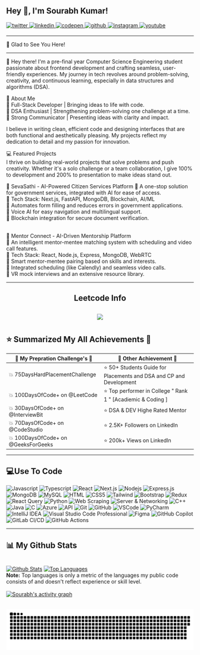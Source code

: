 ## Hey 👋, I'm Sourabh Kumar!

<a href="https://twitter.com/_sourabhhh_" target="_blank">
  <img src="https://img.shields.io/badge/twitter-%2300acee.svg?&style=for-the-badge&logo=twitter&logoColor=white" alt="twitter" style="margin-bottom: 5px;" />
</a>
<a href="https://www.linkedin.com/in/sourabh-kumar-mahuvar-b62404253/" target="_blank">
  <img src="https://img.shields.io/badge/linkedin-%231E77B5.svg?&style=for-the-badge&logo=linkedin&logoColor=white" alt="linkedin" style="margin-bottom: 5px;" />
</a>
<a href="https://codepen.io/Sourabh-Kumar-mahuvar" target="_blank">
  <img src="https://img.shields.io/badge/codepen-%23131417.svg?&style=for-the-badge&logo=codepen&logoColor=white" alt="codepen" style="margin-bottom: 5px;" />
</a>
<a href="https://github.com/Sourabhkumar077" target="_blank">
  <img src="https://img.shields.io/badge/github-%2324292e.svg?&style=for-the-badge&logo=github&logoColor=white" alt="github" style="margin-bottom: 5px;" />
</a>
<a href="https://instagram.com/_sourabhhh._" target="_blank">
  <img src="https://img.shields.io/badge/instagram-%23000000.svg?&style=for-the-badge&logo=instagram&logoColor=white" alt="instagram" style="margin-bottom: 5px;" />
</a>
<a href="https://www.youtube.com/@sourabhmahuvar7166" target="_blank">
  <img src="https://img.shields.io/badge/youtube-%23EE4831.svg?&style=for-the-badge&logo=youtube&logoColor=white" alt="youtube" style="margin-bottom: 5px;" />
</a>

---

🚀 Glad to See You Here!<br><hr>
👋 Hey there! I'm a pre-final year Computer Science Engineering student passionate about frontend development and crafting seamless, user-friendly experiences. My journey in tech revolves around problem-solving, creativity, and continuous learning, especially in data structures and algorithms (DSA).<br>

🌟 About Me <br>
🔹 Full-Stack Developer | Bringing ideas to life with code. <br>
🔹 DSA Enthusiast | Strengthening problem-solving one challenge at a time.<br>
🔹 Strong Communicator | Presenting ideas with clarity and impact.<br>

I believe in writing clean, efficient code and designing interfaces that are both functional and aesthetically pleasing. My projects reflect my dedication to detail and my passion for innovation.
<br>

💻 Featured Projects <br>
I thrive on building real-world projects that solve problems and push creativity. Whether it's a solo challenge or a team collaboration, I give 100% to development and 200% to presentation to make ideas stand out.
<br>

🔹 SevaSathi - AI-Powered Citizen Services Platform
📌 A one-stop solution for government services, integrated with AI for ease of access. <br>
🚀 Tech Stack: Next.js, FastAPI, MongoDB, Blockchain, AI/ML <br>
🔹 Automates form filling and reduces errors in government applications.<br>
🔹 Voice AI for easy navigation and multilingual support.<br>
🔹 Blockchain integration for secure document verification.<br>
<br>

🔹 Mentor Connect - AI-Driven Mentorship Platform <br>
📌 An intelligent mentor-mentee matching system with scheduling and video call features. <br>
🚀 Tech Stack: React, Node.js, Express, MongoDB, WebRTC <br>
🔹 Smart mentor-mentee pairing based on skills and interests. <br>
🔹 Integrated scheduling (like Calendly) and seamless video calls. <br>
🔹 VR mock interviews and an extensive resource library. <br>

---
<h2 align="center">Leetcode Info<h2>  
<p align="center">
  
  <img  align=top flex-grow=1 src="https://leetcard.jacoblin.cool/_sourabhhh_?theme=dark&font=Nunito&ext=heatmap" />  
</p>

## ⭐ Summarized My All Achievements 🎉

| 🎯 My Prepration Challenge's 🎯 | 🥇 Other Achievement 🥇 |
|------------------------------------|----------------------------------------|
| 💥 75DaysHardPlacementChallenge  | ⭐ 50+ Students Guide for Placements and DSA and CP and Development | 
| 💥 100DaysOfCode+ on @LeetCode  | ⭐ Top performer in College " Rank 1 " [Acadiemic & Coding ] |
| 💥 30DaysOfCode+ on @InterviewBit |  ⭐ DSA & DEV Highe Rated Mentor  |
| 💥 70DaysOfCode+ on @CodeStudio | ⭐ 2.5K+ Followers on LinkedIn |
| 💥 100DaysOfCode+ on @GeeksForGeeks | ⭐ 200k+ Views on LinkedIn |



---
## 💻Use To Code

![Javascript](https://img.shields.io/badge/Javascript-F0DB4F?style=for-the-badge&labelColor=black&logo=javascript&logoColor=F0DB4F)
![Typescript](https://img.shields.io/badge/Typescript-007acc?style=for-the-badge&labelColor=black&logo=typescript&logoColor=007acc)
![React](https://img.shields.io/badge/-React-61DBFB?style=for-the-badge&labelColor=black&logo=react&logoColor=61DBFB)
![Next.js](https://img.shields.io/badge/next.js-000000?style=for-the-badge&logo=nextdotjs&logoColor=white)
![Nodejs](https://img.shields.io/badge/Nodejs-3C873A?style=for-the-badge&labelColor=black&logo=node.js&logoColor=3C873A)
![Express.js](https://img.shields.io/badge/Express.js-000000?style=for-the-badge&logo=express&logoColor=white)
![MongoDB](https://img.shields.io/badge/MongoDB-4EA94B?style=for-the-badge&logo=mongodb&logoColor=white)
![MySQL](https://img.shields.io/badge/MySQL-lightgrey?logo=mysql&style=for-the-badge&logoColor=white&labelColor=blue)
![HTML](https://img.shields.io/badge/HTML5-E34F26?style=for-the-badge&logo=html5&logoColor=white)
![CSS5](https://img.shields.io/badge/CSS5-1572B6?style=for-the-badge&logo=css3&logoColor=white)
![Tailwind](https://img.shields.io/badge/Tailwind_CSS-092749?style=for-the-badge&logo=tailwindcss&logoColor=06B6D4&labelColor=000000)
![Bootstrap](https://img.shields.io/badge/Bootstrap-563D7C?style=for-the-badge&logo=bootstrap&logoColor=white)
![Redux](https://img.shields.io/badge/Redux-593D88?style=for-the-badge&logo=redux&logoColor=white)
![React Query](https://img.shields.io/badge/-React_Query-FF4154?style=for-the-badge&logo=react%20query&logoColor=white)
![Python](https://img.shields.io/badge/Python-3776AB?style=for-the-badge&logo=python&logoColor=white)
![Web Scraping](https://img.shields.io/badge/Web%20Scraping-4CAF50?style=for-the-badge&logo=googlechrome&logoCo)
![Server & Networking](https://img.shields.io/badge/Server%20&%20Networking-0078D7?style=for-the-badge&logo=windowsserver&logoColor=white)
![C++](https://img.shields.io/badge/C++-00599C?style=for-the-badge&logo=c%2B%2B&logoColor=white)
![Java](https://img.shields.io/badge/Java-007396?style=for-the-badge&logo=java&logoColor=white)
![C](https://img.shields.io/badge/C-00599C?style=for-the-badge&logo=c&logoColor=white)
![Azure](https://img.shields.io/badge/Microsoft_Azure-0089D6?style=for-the-badge&logo=microsoft-azure&logoColor=white)
![API](https://img.shields.io/badge/API-008000?style=for-the-badge)
![Git](https://img.shields.io/badge/Git-F05032?style=for-the-badge&logo=git&logoColor=white)
![GitHub](https://img.shields.io/badge/GitHub-181717?style=for-the-badge&logo=github&logoColor=white)
![VSCode](https://img.shields.io/badge/Visual_Studio-0078d7?style=for-the-badge&logo=visual%20studio&logoColor=white)
![PyCharm](https://img.shields.io/badge/PyCharm-000000?style=for-the-badge&logo=pycharm&logoColor=white)
![IntelliJ IDEA](https://img.shields.io/badge/IntelliJ_IDEA-000000?style=for-the-badge&logo=intellij-idea&logoColor=white)
![Visual Studio Code Professional](https://img.shields.io/badge/VS_Code_Professional-007ACC?style=for-the-badge&logo=visual-studio-code&logoColor=white)
![Figma](https://img.shields.io/badge/Figma-F24E1E?style=for-the-badge&logo=figma&logoColor=white)
![GitHub Copilot](https://img.shields.io/badge/GitHub_Copilot-000000?style=for-the-badge&logo=github&logoColor=white)
![GitLab CI/CD](https://img.shields.io/badge/GitLab_CI%2FCD-FCA121?style=for-the-badge&logo=gitlab&logoColor=white)
![GitHub Actions](https://img.shields.io/badge/GitHub_Actions-2088FF?style=for-the-badge&logo=github-actions&logoColor=white)


---
## 📊 My Github Stats

   <br/>
<a href="https://github.com/Sourabhkumar077/github-readme-stats"><img alt=" Github Stats" src="https://github-readme-stats.vercel.app/api?username=Sourabhkumar077&show_icons=true&count_private=true&theme=react&hide_border=true&bg_color=0D1117" /></a>
  <a href="https://github.com/Sourabhkumar077/github-readme-stats"><img alt=" Top Languages" src="https://github-readme-stats.vercel.app/api/top-langs/?username=Sourabhkumar077&langs_count=8&count_private=true&layout=compact&theme=react&hide_border=true&bg_color=0D1117" /></a>
  <br/>
  <b>Note:</b> Top languages is only a metric of the languages my public code consists of and doesn't reflect experience or skill level.

<br/>
<br/>
<a href="https://github.com/Sourabhkumar077">
  <img alt="Sourabh's activity graph" src="https://github-readme-activity-graph.vercel.app/graph?username=Sourabhkumar077&theme=react-dark" />
</a>
</div>

<br>
<br>

<p align="center">
   <img src="https://github.com/killshotxd/svgIcons/blob/main/github-contribution-grid-snake.svg" alt="snake">
</p>
